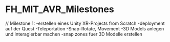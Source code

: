 # FH_MIT_AVR_Milestones

// Milestone 1:
-erstellen eines Unity XR-Projects from Scratch
-deployment auf der Quest
-Teleportation
-Snap-Rotate, Movement
-3D Models anlegen und interagierbar machen
-snap zones fuer 3D Modelle erstellen





